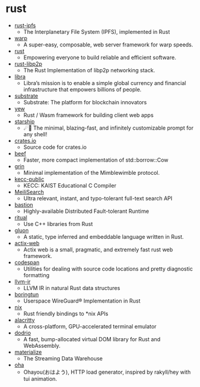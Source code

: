 # rust
- [rust-ipfs](https://github.com/ipfs-rust/rust-ipfs)
  - The Interplanetary File System (IPFS), implemented in Rust
- [warp](https://github.com/seanmonstar/warp)
  - A super-easy, composable, web server framework for warp speeds.
- [rust](https://github.com/rust-lang/rust)
  - Empowering everyone to build reliable and efficient software.
- [rust-libp2p](https://github.com/libp2p/rust-libp2p)
  - The Rust Implementation of libp2p networking stack.
- [libra](https://github.com/libra/libra)
  - Libra’s mission is to enable a simple global currency and financial infrastructure that empowers billions of people.
- [substrate](https://github.com/paritytech/substrate)
  - Substrate: The platform for blockchain innovators
- [yew](https://github.com/yewstack/yew)
  - Rust / Wasm framework for building client web apps
- [starship](https://github.com/starship/starship)
  - ☄🌌️ The minimal, blazing-fast, and infinitely customizable prompt for any shell!
- [crates.io](https://github.com/rust-lang/crates.io)
  - Source code for crates.io
- [beef](https://github.com/maciejhirsz/beef)
  - Faster, more compact implementation of std::borrow::Cow
- [grin](https://github.com/mimblewimble/grin)
  - Minimal implementation of the Mimblewimble protocol.
- [kecc-public](https://github.com/kaist-cp/kecc-public)
  - KECC: KAIST Educational C Compiler
- [MeiliSearch](https://github.com/meilisearch/MeiliSearch)
  - Ultra relevant, instant, and typo-tolerant full-text search API
- [bastion](https://github.com/bastion-rs/bastion)
  - Highly-available Distributed Fault-tolerant Runtime
- [ritual](https://github.com/rust-qt/ritual)
  - Use C++ libraries from Rust
- [gluon](https://github.com/gluon-lang/gluon)
  - A static, type inferred and embeddable language written in Rust.
- [actix-web](https://github.com/actix/actix-web)
  - Actix web is a small, pragmatic, and extremely fast rust web framework.
- [codespan](https://github.com/brendanzab/codespan)
  - Utilities for dealing with source code locations and pretty diagnostic formatting
- [llvm-ir](https://github.com/cdisselkoen/llvm-ir)
  - LLVM IR in natural Rust data structures
- [boringtun](https://github.com/cloudflare/boringtun)
  - Userspace WireGuard® Implementation in Rust
- [nix](https://github.com/nix-rust/nix)
  - Rust friendly bindings to *nix APIs
- [alacritty](https://github.com/alacritty/alacritty)
  - A cross-platform, GPU-accelerated terminal emulator
- [dodrio](https://github.com/fitzgen/dodrio)
  - A fast, bump-allocated virtual DOM library for Rust and WebAssembly.
- [materialize](https://github.com/MaterializeInc/materialize)
  - The Streaming Data Warehouse
- [oha](https://github.com/hatoo/oha)
  - Ohayou(おはよう), HTTP load generator, inspired by rakyll/hey with tui animation.
